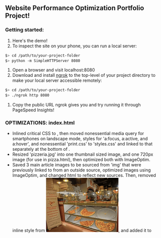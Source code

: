 ## Website Performance Optimization Portfolio Project!

### Getting started:
1. Here's the demo!
1. To inspect the site on your phone, you can run a local server:

  ```bash
  $> cd /path/to/your-project-folder
  $> python -m SimpleHTTPServer 8080
  ```

1. Open a browser and visit localhost:8080
1. Download and install [ngrok](https://ngrok.com/) to the top-level of your project directory to make your local server accessible remotely:

  ``` bash
  $> cd /path/to/your-project-folder
  $> ./ngrok http 8080
  ```

1. Copy the public URL ngrok gives you and try running it through PageSpeed Insights!

### OPTIMIZATIONS: index.html
- Inlined critical CSS to <head>, then moved nonessential media query for smartphones on landscape mode, styles  for 'a:focus, a:active, and a:hover', and nonessential 'print.css' to 'styles.css' and linked to that separately at the bottom of <body>.
- Resized 'pizzeria.jpg' into one thumbnail sized image, and one 720px image (for use in pizza.html), then optimized both with ImageOptim.
- Saved 3 main article images to be sourced from 'img' that were previously linked to from an outside source, optimized images using ImageOptim, and changed html to reflect new sources. Then, removed inline style from <img src="views/images/pizzeria.jpg">, and added it to <style> in <head> applied to all 4 line item images.
- Changed all image types to jpg.
- Optimized all images using ImageOptim (saved up to 89.4% per image).
- Removed render blocking Google Web Fonts, as it didn't seem to be adding much, and took 193.87ms to load.
- Added 'async' attribute to both Google Analytics scripts in <head> and moved them to the bottom of <body> to keep them from parser blocking.
- Removed unnecessary CSS:
	+ b, strong { font-weight: bold }
    + body { background: #fff; font-weight: 400; }
	+ html { -ms-text-size-adjust: 100%; -webkit-text-size-adjust: none; -webkit-tap-highlight-color: rgba(0,0,0,0); }
	+ a:hover, a:active { outline: 0; }
	+ pre, code { font-family: monospace, monospace; font-size: 1em; }
	+ img { border: 0; }
	+ .content li { list-style-type: none; }
	+ styles for 'button,input,select,textarea, & ol', as none of these are included
- Removed unnecessary <a> tag around profile pic that linked to nothing.
- Minified all HTML, JS and CSS files.


### OPTIMIZATIONS: views/js/main.js
- In the function 'updatePositions()':
	+ Reworked according to {https://www.html5rocks.com/en/tutorials/speed/animations/}.
	+ Moved 'phase' out of for-loop and into its own array so that it only calculates the necessary 5 times (instead of the original 200).
	+ Moved 'document.body.scrollTop;' outisde of for loop and into its own variable, 'cachedScrolling'.
	+ Replaced '.querySelectorAll()' with more efficient '.getElementsByClassName()'.
	+ Replaced 'style.left' with 'transform: translateX()' to keep from triggering a layout.
- In the function 'changePizzaSlices()':
	+ Changed slider value to a percentage of width.
	+ Replaced '.querySelectorAll()' with more efficient '.getElementsByClassName()'.
- In the 'DOMContentLoaded' event listener:
	+ Used 'cloneNode' to duplicate pizzas and append them after DOM has loaded to limit the number of pizzas created in the background to those that are actually visible.
	+ Changed 'className' to more efficient 'classList.add' method.
- Moved var 'pizzasDiv' outside of for loop.
- Minified 'main.js', inlined 'styles.css' to bottom of <body> of 'pizza.html', and minified 'pizza.html'.


